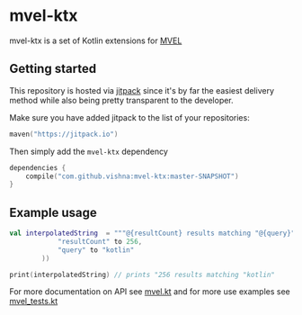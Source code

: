 # mvel-ktx

mvel-ktx is a set of Kotlin extensions for [MVEL](https://en.wikipedia.org/wiki/MVEL)

## Getting started

This repository is hosted via [jitpack](https://jitpack.io/) since it's by far the easiest delivery method while also being pretty transparent to the developer.

Make sure you have added jitpack to the list of your repositories:

```kotlin
maven("https://jitpack.io")
```

Then simply add the `mvel-ktx` dependency

```kotlin
dependencies {
    compile("com.github.vishna:mvel-ktx:master-SNAPSHOT")
}
```

## Example usage

```kotlin
val interpolatedString  = """@{resultCount} results matching "@{query}"""".interpolate(mapOf(
            "resultCount" to 256,
            "query" to "kotlin"
        ))

print(interpolatedString) // prints "256 results matching "kotlin"
```

For more documentation on API see [mvel.kt](https://github.com/vishna/mvel-ktx/blob/master/src/main/kotlin/dev/vishna/mvel/mvel.kt) and for more use examples see [mvel_tests.kt](https://github.com/vishna/mvel-ktx/blob/master/src/test/kotlin/dev/vishna/mvel/mvel_tests.kt)